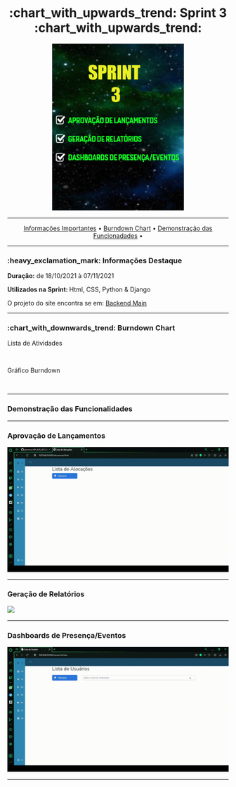 <h1 align="center">:chart_with_upwards_trend: Sprint 3 :chart_with_upwards_trend:</h1>
<p align="center">
<img src="https://github.com/gbrramos/API_ADS_2021_2/blob/main/Sprint3/Sprint3.png?raw=true" width="300px" align:center>
 </p>
<hr>
<p align="center">
  <a href =""> Informações Importantes</a>  • 
  <a href =""> Burndown Chart</a>  • 
  <a href =""> Demonstração das Funcionadades</a>  • 
</p>
<hr>

<h3>:heavy_exclamation_mark: Informações Destaque</h3>
<p><strong> Duração:</strong> de 18/10/2021 à 07/11/2021</p>
<p><strong> Utilizados na Sprint: </strong>Html, CSS, Python & Django</p>
<p> O projeto do site encontra se em: <a href="https://github.com/gbrramos/API_ADS_2021_2/tree/main/backend">Backend Main</a>
<hr>


<h3>:chart_with_downwards_trend: Burndown Chart </h3>
<p>Lista de Atividades</p>
<img src="" width="900"/>
<p>Gráfico Burndown</p>
<img src="" width="500"/>
<hr>

<h3>Demonstração das Funcionalidades</h3>
<p></p>
<p></p>
<hr>
<h3> Aprovação de Lançamentos </h3>
<img src="https://github.com/gbrramos/API_ADS_2021_2/blob/main/Sprint2/gifs/QuadroAloca%C3%A7%C3%B5es.gif"/>
<hr>
<h3>Geração de Relatórios</h3>
<img src="https://github.com/gbrramos/API_ADS_2021_2/blob/main/Sprint2/gifs/QuadroPresen%C3%A7a.gif"/>
<hr>
<h3>Dashboards de Presença/Eventos</h3>
<img src="https://github.com/gbrramos/API_ADS_2021_2/blob/main/Sprint2/gifs/Usuario.gif"/>
<hr>

